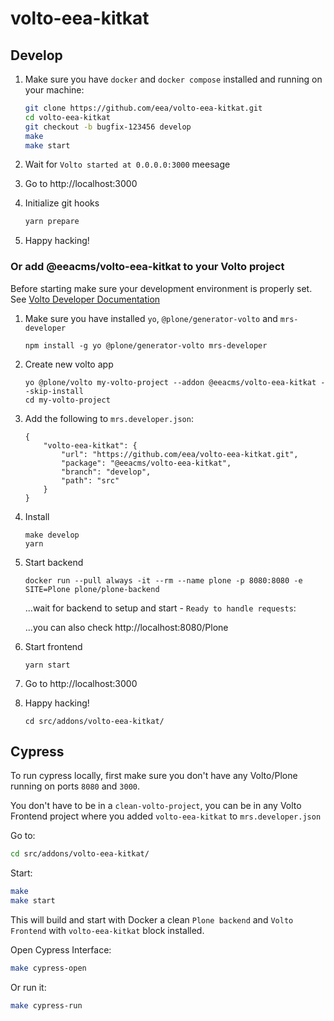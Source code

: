 # volto-eea-kitkat

## Develop

1. Make sure you have `docker` and `docker compose` installed and running on your machine:

    ```Bash
    git clone https://github.com/eea/volto-eea-kitkat.git
    cd volto-eea-kitkat
    git checkout -b bugfix-123456 develop
    make
    make start
    ```

1. Wait for `Volto started at 0.0.0.0:3000` meesage

1. Go to http://localhost:3000

1. Initialize git hooks

    ```Bash
    yarn prepare
    ```

1. Happy hacking!

### Or add @eeacms/volto-eea-kitkat to your Volto project

Before starting make sure your development environment is properly set. See [Volto Developer Documentation](https://docs.voltocms.com/getting-started/install/)

1.  Make sure you have installed `yo`, `@plone/generator-volto` and `mrs-developer`

        npm install -g yo @plone/generator-volto mrs-developer

1.  Create new volto app

        yo @plone/volto my-volto-project --addon @eeacms/volto-eea-kitkat --skip-install
        cd my-volto-project

1.  Add the following to `mrs.developer.json`:

        {
            "volto-eea-kitkat": {
                "url": "https://github.com/eea/volto-eea-kitkat.git",
                "package": "@eeacms/volto-eea-kitkat",
                "branch": "develop",
                "path": "src"
            }
        }

1.  Install

        make develop
        yarn

1.  Start backend

        docker run --pull always -it --rm --name plone -p 8080:8080 -e SITE=Plone plone/plone-backend

    ...wait for backend to setup and start - `Ready to handle requests`:

    ...you can also check http://localhost:8080/Plone

1.  Start frontend

        yarn start

1.  Go to http://localhost:3000

1.  Happy hacking!

        cd src/addons/volto-eea-kitkat/

## Cypress

To run cypress locally, first make sure you don't have any Volto/Plone running on ports `8080` and `3000`.

You don't have to be in a `clean-volto-project`, you can be in any Volto Frontend
project where you added `volto-eea-kitkat` to `mrs.developer.json`

Go to:

  ```BASH
  cd src/addons/volto-eea-kitkat/
  ```

Start:

  ```Bash
  make
  make start
  ```

This will build and start with Docker a clean `Plone backend` and `Volto Frontend` with `volto-eea-kitkat` block installed.

Open Cypress Interface:

  ```Bash
  make cypress-open
  ```

Or run it:

  ```Bash
  make cypress-run
  ```
